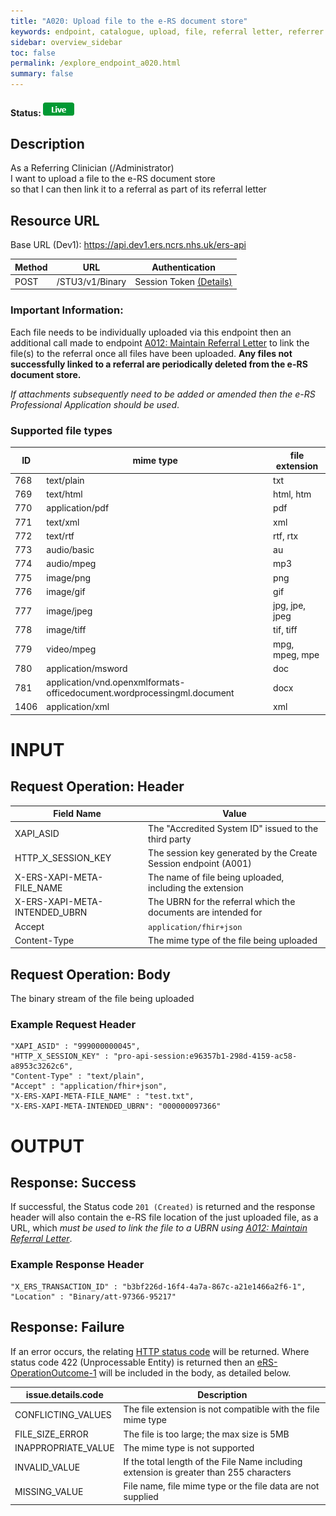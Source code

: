 ```yaml
---
title: "A020: Upload file to the e-RS document store"
keywords: endpoint, catalogue, upload, file, referral letter, referrer clinical information
sidebar: overview_sidebar
toc: false
permalink: /explore_endpoint_a020.html
summary: false
---
```


#### Status: ![Live](images/icons/api_live.png)

## Description
As a Referring Clinician (/Administrator)  
I want to upload a file to the e-RS document store  
so that I can then link it to a referral as part of its referral letter  

## Resource URL
Base URL (Dev1): https://api.dev1.ers.ncrs.nhs.uk/ers-api  

| Method | URL | Authentication |
| -------| --- | ---------------- |
| POST | /STU3/v1/Binary | Session Token [(Details)](develop_business_flow_bf001.html) |


### Important Information:
Each file needs to be individually uploaded via this endpoint then an additional call made to endpoint [A012: Maintain Referral Letter](explore_endpoint_a012.html) to link the file(s) to the referral once all files have been uploaded. **Any files not successfully linked to a referral are periodically deleted from the e-RS document store.**   

*If attachments subsequently need to be added or amended then the e-RS Professional Application should be used*.

### Supported file types  

| ID   | mime type | file extension |
| ---- | ---------- | -------------- |
| 768  | text/plain        | txt            |
| 769  | text/html         | html, htm      |
| 770  | application/pdf   | pdf            |
| 771  | text/xml	         | xml            |
| 772  | text/rtf	         | rtf, rtx       |
| 773  | audio/basic       | au             |
| 774  | audio/mpeg	       | mp3            |
| 775  | image/png	       | png            |
| 776  | image/gif	       | gif            |
| 777  | image/jpeg	       | jpg, jpe, jpeg |
| 778  | image/tiff	       | tif, tiff      |
| 779  | video/mpeg	       | mpg, mpeg, mpe |
| 780  | application/msword | doc            |
| 781  | application/vnd.openxmlformats-officedocument.wordprocessingml.document | docx |
| 1406 | application/xml	 | xml            |  


# INPUT

## Request Operation: Header

| Field Name | Value |
| ---- | ---- |
| XAPI_ASID | The "Accredited System ID" issued to the third party |
| HTTP_X_SESSION_KEY | The session key generated by the Create Session endpoint (A001)  |
| X-ERS-XAPI-META-FILE_NAME  | The name of file being uploaded, including the extension|
| X-ERS-XAPI-META-INTENDED_UBRN | The UBRN for the referral which the documents are intended for |
| Accept | `application/fhir+json` |
| Content-Type |	The mime type of the file being uploaded |

## Request Operation: Body
The binary stream of the file being uploaded

### Example Request Header
```http
"XAPI_ASID" : "999000000045",
"HTTP_X_SESSION_KEY" : "pro-api-session:e96357b1-298d-4159-ac58-a8953c3262c6",
"Content-Type" : "text/plain",
"Accept" : "application/fhir+json",
"X-ERS-XAPI-META-FILE_NAME" : "test.txt",
"X-ERS-XAPI-META-INTENDED_UBRN": "000000097366"
```

# OUTPUT
## Response: Success
If successful, the Status code `201 (Created)` is returned and the response header will also contain the e-RS file location of the just uploaded file, as a URL, which *must be used to link the file to a UBRN using [A012: Maintain Referral Letter](explore_endpoint_a012.html)*.   

### Example Response Header
```http
"X_ERS_TRANSACTION_ID" : "b3bf226d-16f4-4a7a-867c-a21e1466a2f6-1",
"Location" : "Binary/att-97366-95217"
```

## Response: Failure
If an error occurs, the relating [HTTP status code](explore_error_messages.html) will be returned. Where status code 422 (Unprocessable Entity) is returned then an [eRS-OperationOutcome-1](https://fhir.nhs.uk/STU3/StructureDefinition/eRS-OperationOutcome-1) will be included in the body, as detailed below.  

| issue.details.code | Description |
| ------------------ | ------ |
| CONFLICTING_VALUES | The file extension is not compatible with the file mime type |
| FILE_SIZE_ERROR | The file is too large; the max size is 5MB |
| INAPPROPRIATE_VALUE | The mime type is not supported |
| INVALID_VALUE | If the total length of the File Name including extension is greater than 255 characters |
| MISSING_VALUE | File name,  file mime type or the file data are not supplied |

